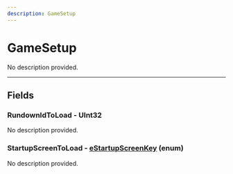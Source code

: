 ```yaml
---
description: GameSetup
---
```


# GameSetup

No description provided.

***

## Fields

### RundownIdToLoad - UInt32

No description provided.

### StartupScreenToLoad - [eStartupScreenKey](../enum-types.md#eStartupScreenKey) (enum)

No description provided.
